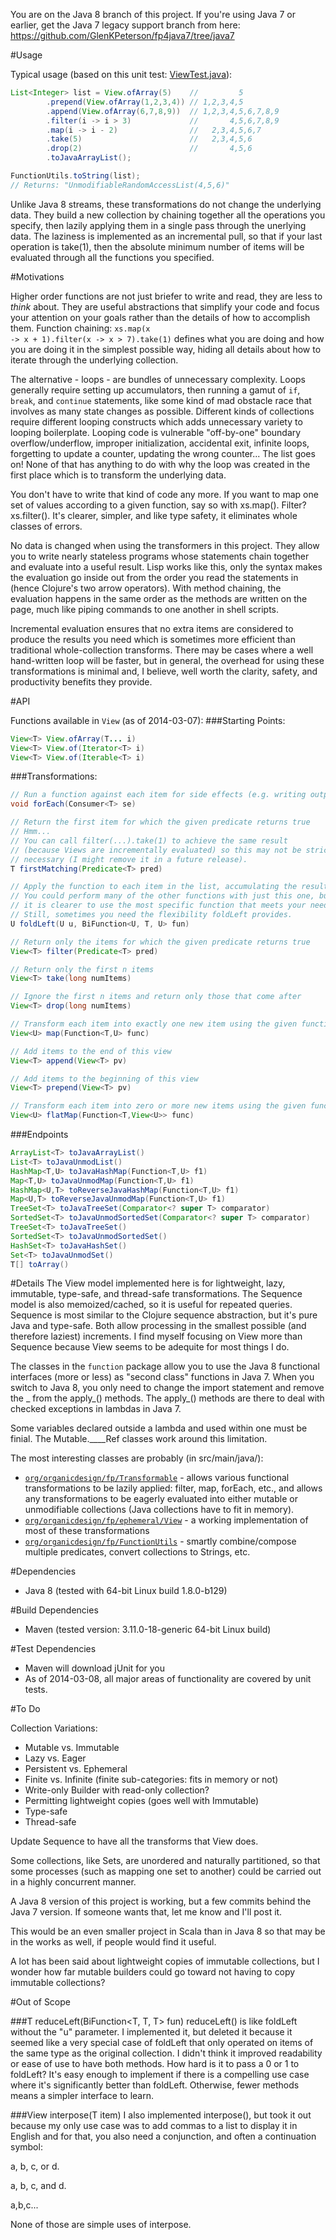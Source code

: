 You are on the Java 8 branch of this project.  If you're using Java 7 or earlier, get the Java 7 legacy support branch from here:
https://github.com/GlenKPeterson/fp4java7/tree/java7

#Usage

Typical usage (based on this unit test: <a href="https://github.com/GlenKPeterson/fp4java7/blob/master/src/test/java/org/organicdesign/fp/ephemeral/ViewTest.java">ViewTest.java</a>):

```java
List<Integer> list = View.ofArray(5)    //         5
        .prepend(View.ofArray(1,2,3,4)) // 1,2,3,4,5
        .append(View.ofArray(6,7,8,9))  // 1,2,3,4,5,6,7,8,9
        .filter(i -> i > 3)             //       4,5,6,7,8,9
        .map(i -> i - 2)                //   2,3,4,5,6,7
        .take(5)                        //   2,3,4,5,6
        .drop(2)                        //       4,5,6
        .toJavaArrayList();

FunctionUtils.toString(list);
// Returns: "UnmodifiableRandomAccessList(4,5,6)"
```

Unlike Java 8 streams, these transformations do not change the underlying data.  They build a new collection by chaining together all the operations you specify, then lazily applying them in a single pass through the unerlying data.  The laziness is implemented as an incremental pull, so that if your last operation is take(1), then the absolute minimum number of items will be evaluated through all the functions you specified.

#Motivations

Higher order functions are not just briefer to write and read, they are less to *think* about.  They are useful abstractions that simplify your code and focus your attention on your goals rather than the details of how to accomplish them.  Function chaining: <code>xs.map(x -> x + 1).filter(x -> x > 7).take(1)</code> defines what you are doing and how you are doing it in the simplest possible way, hiding all details about how to iterate through the underlying collection.

The alternative - loops - are bundles of unnecessary complexity.  Loops generally require setting up accumulators, then running a gamut of <code>if</code>, <code>break</code>, and <code>continue</code> statements, like some kind of mad obstacle race that involves as many state changes as possible.  Different kinds of collections require different looping constructs which adds unnecessary variety to looping boilerplate.  Looping code is vulnerable "off-by-one" boundary overflow/underflow, improper initialization, accidental exit, infinite loops, forgetting to update a counter, updating the wrong counter...  The list goes on!  None of that has anything to do with why the loop was created in the first place which is to transform the underlying data.

You don't have to write that kind of code any more.  If you want to map one set of values according to a given function, say so with xs.map().  Filter?  xs.filter().  It's clearer, simpler, and like type safety, it eliminates whole classes of errors.

No data is changed when using the transformers in this project.  They allow you to write nearly stateless programs whose statements chain together and evaluate into a useful result.  Lisp works like this, only the syntax makes the evaluation go inside out from the order you read the statements in (hence Clojure's two arrow operators).  With method chaining, the evaluation happens in the same order as the methods are written on the page, much like piping commands to one another in shell scripts.

Incremental evaluation ensures that no extra items are considered to produce the results you need which is sometimes more efficient than traditional whole-collection transforms.  There may be cases where a well hand-written loop will be faster, but in general, the overhead for using these transformations is minimal and, I believe, well worth the clarity, safety, and productivity benefits they provide.

#API

Functions available in <code>View</code> (as of 2014-03-07):
###Starting Points:
```java
View<T> View.ofArray(T... i)
View<T> View.of(Iterator<T> i)
View<T> View.of(Iterable<T> i)
```
###Transformations:
```java
// Run a function against each item for side effects (e.g. writing output)
void forEach(Consumer<T> se)

// Return the first item for which the given predicate returns true
// Hmm...  
// You can call filter(...).take(1) to achieve the same result
// (because Views are incrementally evaluated) so this may not be strictly
// necessary (I might remove it in a future release).
T firstMatching(Predicate<T> pred)

// Apply the function to each item in the list, accumulating the result in u
// You could perform many of the other functions with just this one, but
// it is clearer to use the most specific function that meets your needs.
// Still, sometimes you need the flexibility foldLeft provides.
U foldLeft(U u, BiFunction<U, T, U> fun)

// Return only the items for which the given predicate returns true
View<T> filter(Predicate<T> pred)

// Return only the first n items
View<T> take(long numItems)

// Ignore the first n items and return only those that come after
View<T> drop(long numItems)

// Transform each item into exactly one new item using the given function
View<U> map(Function<T,U> func)

// Add items to the end of this view
View<T> append(View<T> pv)

// Add items to the beginning of this view
View<T> prepend(View<T> pv)

// Transform each item into zero or more new items using the given function
View<U> flatMap(Function<T,View<U>> func)
```
###Endpoints
```java
ArrayList<T> toJavaArrayList()
List<T> toJavaUnmodList()
HashMap<T,U> toJavaHashMap(Function<T,U> f1)
Map<T,U> toJavaUnmodMap(Function<T,U> f1)
HashMap<U,T> toReverseJavaHashMap(Function<T,U> f1)
Map<U,T> toReverseJavaUnmodMap(Function<T,U> f1)
TreeSet<T> toJavaTreeSet(Comparator<? super T> comparator)
SortedSet<T> toJavaUnmodSortedSet(Comparator<? super T> comparator)
TreeSet<T> toJavaTreeSet()
SortedSet<T> toJavaUnmodSortedSet()
HashSet<T> toJavaHashSet()
Set<T> toJavaUnmodSet()
T[] toArray()
```

#Details
The View model implemented here is for lightweight, lazy, immutable, type-safe, and thread-safe transformations.
The Sequence model is also memoized/cached, so it is useful for repeated queries.
Sequence is most similar to the Clojure sequence abstraction, but it's pure Java and type-safe.
Both allow processing in the smallest possible (and therefore laziest) increments.
I find myself focusing on View more than Sequence because View seems to be adequite for most things I do.

The classes in the <code>function</code> package allow you to use the Java 8 functional interfaces (more or less) as "second class" functions in Java 7.
When you switch to Java 8, you only need to change the import statement and remove the _ from the apply_() methods.
The apply_() methods are there to deal with checked exceptions in lambdas in Java 7.

Some variables declared outside a lambda and used within one must be finial.
The Mutable.____Ref classes work around this limitation.

The most interesting classes are probably (in src/main/java/):
<ul>
<li><code><a href="https://github.com/GlenKPeterson/fp4java7/blob/master/src/main/java/org/organicdesign/fp/Transformable.java">org/organicdesign/fp/Transformable</a></code> - allows various functional transformations to be lazily applied: filter, map, forEach, etc., and allows any transformations to be eagerly evaluated into either mutable or unmodifiable collections (Java collections have to fit in memory).</li>
<li><code><a href="https://github.com/GlenKPeterson/fp4java7/blob/master/src/main/java/org/organicdesign/fp/ephemeral/View.java">org/organicdesign/fp/ephemeral/View</a></code> - a working implementation of most of these transformations</li>
<li><code><a href="https://github.com/GlenKPeterson/fp4java7/blob/master/src/main/java/org/organicdesign/fp/FunctionUtils.java">org/organicdesign/fp/FunctionUtils</a></code> - smartly combine/compose multiple predicates, convert collections to Strings, etc.</li>
</ul>

#Dependencies
- Java 8 (tested with 64-bit Linux build 1.8.0-b129)
 
#Build Dependencies
- Maven (tested version: 3.11.0-18-generic 64-bit Linux build)

#Test Dependencies
- Maven will download jUnit for you
- As of 2014-03-08, all major areas of functionality are covered by unit tests.

#To Do

Collection Variations:
 - Mutable vs. Immutable
 - Lazy vs. Eager
 - Persistent vs. Ephemeral
 - Finite vs. Infinite (finite sub-categories: fits in memory or not)
 - Write-only Builder with read-only collection?
 - Permitting lightweight copies (goes well with Immutable)
 - Type-safe
 - Thread-safe

Update Sequence to have all the transforms that View does.

Some collections, like Sets, are unordered and naturally partitioned, so that some processes (such as mapping one set to another) could be carried out in a highly concurrent manner.

A Java 8 version of this project is working, but a few commits behind the Java 7 version.  If
someone wants that, let me know and I'll post it.

This would be an even smaller project in Scala than in Java 8 so that may be in the works as well, if people would find it useful.

A lot has been said about lightweight copies of immutable collections, but I wonder how far
mutable builders could go toward not having to copy immutable collections?

#Out of Scope

###T reduceLeft(BiFunction<T, T, T> fun)
reduceLeft() is like foldLeft without the "u" parameter.
I implemented it, but deleted it because it seemed like a very special case of foldLeft that only operated on items of the same type as the original collection.
I didn't think it improved readability or ease of use to have both methods.
How hard is it to pass a 0 or 1 to foldLeft?
It's easy enough to implement if there is a compelling use case where it's significantly better than foldLeft.
Otherwise, fewer methods means a simpler interface to learn.

###View<T> interpose(T item)
I also implemented interpose(), but took it out because my only use case was to add commas to a list to display
it in English and for that, you also need a conjunction, and often a continuation symbol:

a, b, c, or d.

a, b, c, and d.

a,b,c...

None of those are simple uses of interpose.
